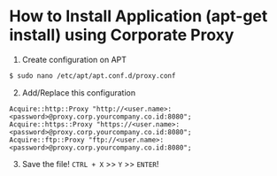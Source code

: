 # How to Install Application (apt-get install) using Corporate Proxy
1. Create configuration on APT
``` bash
$ sudo nano /etc/apt/apt.conf.d/proxy.conf
```
2. Add/Replace this configuration
```
Acquire::http::Proxy "http://<user.name>:<password>@proxy.corp.yourcompany.co.id:8080";
Acquire::https::Proxy "https://<user.name>:<password>@proxy.corp.yourcompany.co.id:8080";
Acquire::ftp::Proxy "ftp://<user.name>:<password>@proxy.corp.yourcompany.co.id:8080";
```
3. Save the file! `CTRL + X` >> `Y` >> `ENTER`!
